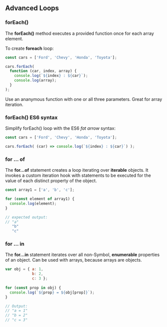 ## Advanced Loops

### forEach()
The **forEach()** method executes a provided function once for each array element.

To create **foreach** loop:
```js
const cars = ['Ford', 'Chevy', 'Honda', 'Toyota'];

cars.forEach( 
  function (car, index, array) {
    console.log(`${index} : ${car}`);
    console.log(array);
  }
);
```
Use an ananymous function with one or all three parameters. Great for array iteration.

### forEach() ES6 syntax
Simplify forEach() loop with the ES6 *fat arrow* syntax:
```js
const cars = ['Ford', 'Chevy', 'Honda', 'Toyota'];

cars.forEach( (car) => console.log(`${index} : ${car}`) );
```

### for ... of
The **for...of** statement creates a loop iterating over **iterable** objects. It invokes a custom iteration hook 
with statements to be executed for the value of each distinct property of the object.
```js
const array1 = ['a', 'b', 'c'];

for (const element of array1) {
  console.log(element);
}

// expected output: 
// "a"
   "b"
   "c"
```

### for ... in
The **for...in** statement iterates over all non-Symbol, **enumerable** properties of an object. 
Can be used with arrays, because arrays are objects.
```js
var obj = { a: 1, 
            b: 2, 
            c: 3 };
    
for (const prop in obj) {
  console.log(`${prop} = ${obj[prop]}`);
}

// Output:
// "a = 1"
// "b = 2"
// "c = 3"
```
